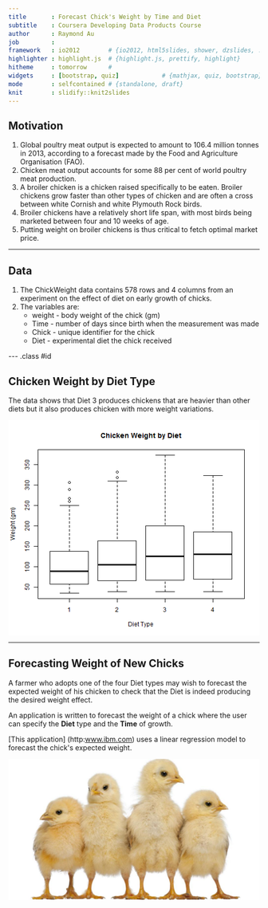 ```yaml
---
title       : Forecast Chick's Weight by Time and Diet
subtitle    : Coursera Developing Data Products Course
author      : Raymond Au
job         : 
framework   : io2012        # {io2012, html5slides, shower, dzslides, ...}
highlighter : highlight.js  # {highlight.js, prettify, highlight}
hitheme     : tomorrow      # 
widgets     : [bootstrap, quiz]            # {mathjax, quiz, bootstrap}
mode        : selfcontained # {standalone, draft}
knit        : slidify::knit2slides
---
```


## Motivation

1. Global poultry meat output is expected to amount to 106.4 million tonnes in 2013, according to a forecast made by the Food and Agriculture Organisation (FAO). 
2. Chicken meat output accounts for some 88 per cent of world poultry meat production.
3. A broiler chicken is a chicken raised specifically to be eaten. Broiler chickens grow faster than other types of chicken and are often a cross between white Cornish and white Plymouth Rock birds. 
4. Broiler chickens have a relatively short life span, with most birds being marketed between four and 10 weeks of age. 
5. Putting weight on broiler chickens is thus critical to fetch optimal market price.

---

## Data

1. The ChickWeight data contains 578 rows and 4 columns from an experiment on the effect of diet on early growth of chicks.
2. The variables are:
   * weight - body weight of the chick (gm)
   * Time - number of days since birth when the measurement was made
   * Chick - unique identifier for the chick
   * Diet - experimental diet the chick received

--- .class #id 

## Chicken Weight by Diet Type

The data shows that Diet 3 produces chickens that are heavier than other diets but it also produces chicken with more weight variations.

<img src="assets/fig/unnamed-chunk-1.png" title="plot of chunk unnamed-chunk-1" alt="plot of chunk unnamed-chunk-1" style="display: block; margin: auto;" />

---

## Forecasting Weight of New Chicks

A farmer who adopts one of the four Diet types may wish to forecast the  expected weight of his chicken to check that the Diet is indeed producing the desired weight effect.

An application is written to forecast the weight of a chick where the user can specify the **Diet** type and the **Time** of growth.

[This application] (http:www.ibm.com) uses a linear regression model to forecast the chick's expected weight.

![](Chick.jpg)





